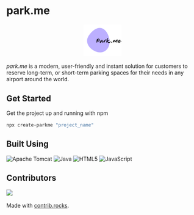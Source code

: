 
# park.me

<p align="center">
  <img width="100" src="src/main/webapp/assets/images/logo_purple.svg">
</p>

*park.me* is a modern, user-friendly and instant solution for customers to reserve long-term, or short-term parking spaces for their needs in any airport around the world.

## Get Started
Get the project up and running with npm
```bash
npx create-parkme "project_name"
```


## Built Using
![Apache Tomcat](https://img.shields.io/badge/apache%20tomcat-%23F8DC75.svg?style=for-the-badge&logo=apache-tomcat&logoColor=black)
![Java](https://img.shields.io/badge/java-%23ED8B00.svg?style=for-the-badge&logo=openjdk&logoColor=white)
![HTML5](https://img.shields.io/badge/html5-%23E34F26.svg?style=for-the-badge&logo=html5&logoColor=white)
![JavaScript](https://img.shields.io/badge/javascript-%23323330.svg?style=for-the-badge&logo=javascript&logoColor=%23F7DF1E)

## Contributors
<a href="https://github.com/it24102532/parkingManagement/graphs/contributors">
  <img src="https://contrib.rocks/image?repo=it24102532/parkingManagement" />
</a>

Made with [contrib.rocks](https://contrib.rocks).
